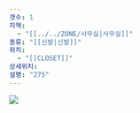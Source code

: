```yaml
---
갯수: 1
지역:
  - "[[../../ZONE/사무실|사무실]]"
종류: "[[신발|신발]]"
위치:
  - "[[CLOSET]]"
상세위치: 
설명: "275"
---
```



![](http://192.168.50.22/devices/250315_IMG_0012.jpg)
